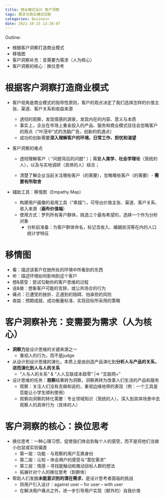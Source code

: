 ```yaml
---
title: 商业模式设计 客户洞察
tags: 需求与商业模式创新
categories: Business
date: 2021-10-25 13:38:07
---
```


Outline:

* 根据客户洞察打造商业模式
* 移情图
* 客户洞察补充：变需要为需求（人为核心）
* 客户洞察的核心：换位思考

<!--more-->

# 根据客户洞察打造商业模式

* 客户视角是商业模式的指导性原则，客户的观点决定了我们选择怎样的价值主张、渠道、客户关系和收益来源

  * 透彻的观察，发现情感的源泉，发现内在的内容、意义与本质
  * 事实上，企业在市场上重金投入的产品、服务和商业模式往往会忽略客户的观点（“叶茂中”式的洗脑广告，创新的机遇点）
  * 成功的创新需要**深入理解客户的环境、日常工作、担忧和渴望**

* 客户洞察的难点

  * 透彻理解客户（ “问题背后的问题” ）；需要**人类学、社会学理论**（笼统的人），以及与实地调研（具体的人）结合；

  * 清楚了解企业当前关注哪些客户（的需要），忽略哪些客户（的需要）- **需要有所取舍**

* 辅助工具：移情图（Empathy Map）

  * 构建用户画像的易用工具（“素描”），可导出价值主张、渠道、客户关系、收入来源（**画布价值端**）
  * 使用方式：罗列所有客户群体，挑选三个最有希望的，选择一个作为分析对象
    * 分析前准备：为客户群体命名，标记含收入、婚姻状况等在内的人口统计学特征

#  移情图

* 看：描述该客户在她所处的环境中所看到的东西
* 听：描述环境如何影响到这个客户
* 想&感受：尝试勾勒你的客户思维的过程
* 说&做：想象客户可能的言辞，或公共场合的行为
* 痛点：已遭受的挫折、正遇到的阻碍、怕承担的风险
* 收益：预期成就、成功衡量标准、实现目标所采用的策略

# 客户洞察补充：变需要为需求（人为核心）

* **洞察力**是设计思维的关键来源之一
  * 重视人的行为，而不是judge
* 从设计到设计思维的演化，本质上是由创造产品演化到**分析人与产品的关系，进而演化到人与人的关系**
  * “人与人的关系” & “人人互联成本趋零” |=> “互联网+”
* 设计思维的任务：**观察**结果转为洞察，洞察再转为改善人们生活的产品和服务
  * 观察：关注人们没有去做和说的，重视边缘地带的表现（例：一个工具是否能让小学生顺利使用）
  * 观察向洞察的转化需要：专业领域知识（笼统的人），深入到具体场景中去观察人的具体行为（具体的人）

# 客户洞察的核心：换位思考

* 换位思考：一种心理习惯，促使我们体会到每个人的感受，而不是将他们当做小白鼠或实验偏差
  * 第一层：功能 - 与观察的用户互换身份
  * 第二层：认知 – 体会用户的感受与“潜在需求”
  * 第三层：情感 – 寻找能触动和推动目标人群的想法
  * 拓展针对个人的换位思考（到群体）
* 帮助人们发掘**未能意识到的潜在需求**，是设计思考者面临的挑战
  * 将用户引入设计：against user – for user – with user
  * 在解决用户痛点之外，进一步引导用户实现（额外的）自我价值
